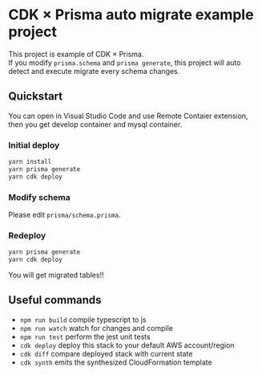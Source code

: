 # CDK × Prisma auto migrate example project

This project is example of CDK × Prisma.  
If you modify `prisma.schema` and `prisma generate`,
this project will auto detect and execute migrate every schema changes.

## Quickstart

You can open in Visual Studio Code and use Remote Contaier extension,
then you get develop container and mysql container.

### Initial deploy

```bash
yarn install
yarn prisma generate
yarn cdk deploy
```

### Modify schema

Please edit `prisma/schema.prisma`.

### Redeploy

```bash
yarn prisma generate
yarn cdk deploy
```

You will get migrated tables!!

## Useful commands

- `npm run build` compile typescript to js
- `npm run watch` watch for changes and compile
- `npm run test` perform the jest unit tests
- `cdk deploy` deploy this stack to your default AWS account/region
- `cdk diff` compare deployed stack with current state
- `cdk synth` emits the synthesized CloudFormation template
